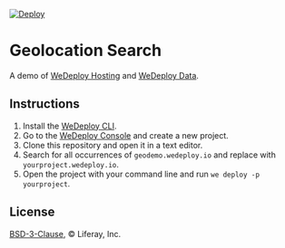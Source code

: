 [![Deploy](https://cdn.wedeploy.com/images/deploy.svg)](https://console.wedeploy.com/deploy?repo=https://github.com/wedeploy-examples/geolocation-search-example)

# Geolocation Search

A demo of [WeDeploy Hosting](https://wedeploy.com/docs/hosting/) and [WeDeploy Data](https://wedeploy.com/docs/data/).

## Instructions

1. Install the [WeDeploy CLI](https://wedeploy.com/docs/intro/using-the-command-line/).
2. Go to the [WeDeploy Console](https://console.wedeploy.com) and create a new project.
3. Clone this repository and open it in a text editor.
4. Search for all occurrences of `geodemo.wedeploy.io` and replace with `yourproject.wedeploy.io`.
5. Open the project with your command line and run `we deploy -p yourproject`.

## License

[BSD-3-Clause](./LICENSE.md), © Liferay, Inc.
